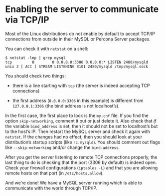 # Enabling the server to communicate via TCP/IP

Most of the Linux distributions do not enable by default to accept TCP/IP
connections from outside in their MySQL or Percona Server packages.

You can check it with `netstat` on a shell:

```shell
$ netstat -lnp | grep mysql
tcp         0        0 0.0.0.0:3306 0.0.0.0:* LISTEN 2480/mysqld
unix 2 [ ACC ] STREAM LISTENING 8101 2480/mysqld /tmp/mysql.sock
```

You should check two things:

* there is a line starting with `tcp` (the server is indeed accepting TCP
  connections)


* the first address (`0.0.0.0:3306` in this example) is different
  from `127.0.0.1:3306` (the bind address is not localhost’s).

In the first case, the first place to look is the `my.cnf` file. If you
find the option `skip-networking`, comment it out or just delete it. Also
check that *if* the variable `bind_address` is set, then it should not be
set to localhost’s but to the host’s IP. Then restart the MySQL server and
check it again with `netstat`. If the changes had no effect, then
you should look at your distribution’s startup scripts (like `rc.mysqld`).
You should comment out flags like `--skip-networking` and/or change
the `bind-address`.

After you get the server listening to remote TCP connections properly, the
last thing to do is checking that the port (3306 by default) is indeed
open. Check your firewall configurations (`iptables -L`) and that you are
allowing remote hosts on that port (in `/etc/hosts.allow`).

And we’re done! We have a MySQL server running which is able to communicate
with the world through TCP/IP.
